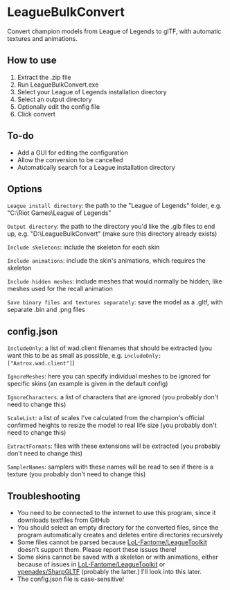 # LeagueBulkConvert
Convert champion models from League of Legends to glTF, with automatic textures and animations.

## How to use
1. Extract the .zip file
2. Run LeagueBulkConvert.exe
3. Select your League of Legends installation directory
4. Select an output directory
5. Optionally edit the config file
6. Click convert

## To-do
* Add a GUI for editing the configuration
* Allow the conversion to be cancelled
* Automatically search for a League installation directory

## Options
`League install directory`: the path to the "League of Legends" folder, e.g. "C:\Riot Games\League of Legends"

`Output directory`: the path to the directory you'd like the .glb files to end up, e.g. "D:\LeagueBulkConvert" (make sure this directory already exists)

`Include skeletons`: include the skeleton for each skin

`Include animations`: include the skin's animations, which requires the skeleton

`Include hidden meshes`: include meshes that would normally be hidden, like meshes used for the recall animation

`Save binary files and textures separately`: save the model as a .gltf, with separate .bin and .png files

## config.json
`IncludeOnly`: a list of wad.client filenames that should be extracted (you want this to be as small as possible, e.g. `includeOnly: ["Aatrox.wad.client"]`)

`IgnoreMeshes`: here you can specify individual meshes to be ignored for specific skins (an example is given in the default config)

`IgnoreCharacters`: a list of characters that are ignored (you probably don't need to change this)

`ScaleList`: a list of scales I've calculated from the champion's official confirmed heights to resize the model to real life size (you probably don't need to change this)

`ExtractFormats`: files with these extensions will be extracted (you probably don't need to change this)

`SamplerNames`: samplers with these names will be read to see if there is a texture (you probably don't need to change this)

## Troubleshooting
* You need to be connected to the internet to use this program, since it downloads textfiles from GitHub
* You should select an empty directory for the converted files, since the program automatically creates and deletes entire directories recursively
* Some files cannot be parsed because [LoL-Fantome/LeagueToolkit](https://github.com/LoL-Fantome/LeagueToolkit) doesn't support them. Please report these issues there!
* Some skins cannot be saved with a skeleton or with animations, either because of issues in [LoL-Fantome/LeagueToolkit](https://github.com/LoL-Fantome/LeagueToolkit) or [vpenades/SharpGLTF](https://github.com/vpenades/SharpGLTF) (probably the latter.) I'll look into this later.
* The config.json file is case-sensitive!
